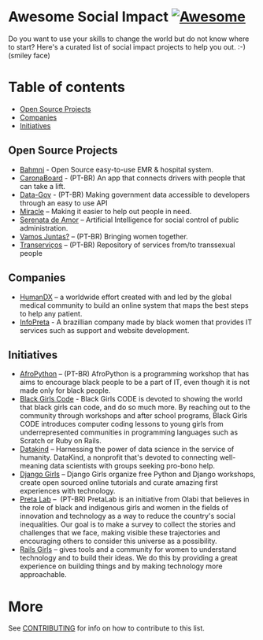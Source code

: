 # Awesome Social Impact [![Awesome](https://awesome.re/badge.svg)](https://awesome.re)
Do you want to use your skills to change the world but do not know where to start? Here's a curated list of social impact projects to help you out. :-) (smiley face)

# Table of contents
* [Open Source Projects](#open-source-projects)
* [Companies](#companies)
* [Initiatives](#initiatives)

## Open Source Projects
- [Bahmni](https://github.com/bahmni) - Open Source easy-to-use EMR & hospital system.
- [CaronaBoard](https://github.com/CaronaBoard) - (PT-BR) An app that connects drivers with people that can take a lift.
- [Data-Gov](https://github.com/data-gov/data-gov.github.io) - (PT-BR) Making government data accessible to developers through an easy to use API
- [Miracle](https://github.com/OtavioRMachado/miracle-site) – Making it easier to help out people in need.
- [Serenata de Amor](https://github.com/okfn-brasil/serenata-de-amor) – Artificial Intelligence for social control of public administration.
- [Vamos Juntas?](https://github.com/VamosJuntas) – (PT-BR) Bringing women together.
- [Transerviços](https://github.com/ThoughtWorksInc/transervicos) – (PT-BR) Repository of services from/to transsexual people

## Companies
- [HumanDX](https://www.humandx.org/) – a worldwide effort created with and led by the global medical community to build an online system that maps the best steps to help any patient.
- [InfoPreta](http://www.infopreta.com.br/) - A brazillian company made by black women that provides IT services such as support and website development.

## Initiatives

- [AfroPython](http://afropython.org/) – (PT-BR) AfroPython is a programming workshop that has aims to encourage black people to be a part of IT, even though it is not made only for black people.
- [Black Girls Code](http://www.blackgirlscode.com/) - Black Girls CODE is devoted to showing the world that black girls can code, and do so much more. By reaching out to the community through workshops and after school programs, Black Girls CODE introduces computer coding lessons to young girls from underrepresented communities in programming languages such as Scratch or Ruby on Rails. 
- [Datakind](http://www.datakind.org/) – Harnessing the power of data science in the service of humanity. DataKind, a nonprofit that's devoted to connecting well-meaning data scientists with groups seeking pro-bono help.
- [Django Girls](https://djangogirls.org/) – Django Girls organize free Python and Django workshops, create open sourced online tutorials and curate amazing first experiences with technology.
- [Preta Lab](http://pretalab.com/) –  (PT-BR) PretaLab is an initiative from Olabi that believes in the role of black and indigenous girls and women in the fields of innovation and technology as a way to reduce the country's social inequalities. Our goal is to make a survey to collect the stories and challenges that we face, making visible these trajectories and encouraging others to consider this universe as a possibility.
- [Rails Girls](http://railsgirls.com/) – gives tools and a community for women to understand technology and to build their ideas. We do this by providing a great experience on building things and by making technology more approachable.

# More
See [CONTRIBUTING](CONTRIBUTING.md) for info on how to contribute to this list.
